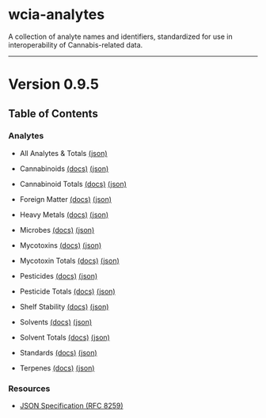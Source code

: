 # wcia-analytes
A collection of analyte names and identifiers, standardized for use in interoperability of Cannabis-related data.

----------------------------------------

# Version 0.9.5

## Table of Contents

### Analytes

* All Analytes & Totals [(json)](https://github.com/conflabs/wcia-analytes/blob/main/json/allAnalytes.json)

* Cannabinoids [(docs)](https://github.com/conflabs/wcia-analytes/blob/main/docs/Cannabinoids.md) [(json)](https://github.com/conflabs/wcia-analytes/blob/main/json/cannabinoids.json)
* Cannabinoid Totals [(docs)](https://github.com/conflabs/wcia-analytes/blob/main/docs/CannabinoidTotals.md) [(json)](https://github.com/conflabs/wcia-analytes/blob/main/json/cannabinoidTotals.json)
* Foreign Matter [(docs)](https://github.com/conflabs/wcia-analytes/blob/main/docs/ForeignMatter.md) [(json)](https://github.com/conflabs/wcia-analytes/blob/main/json/foreign_matter.json)
* Heavy Metals [(docs)](https://github.com/conflabs/wcia-analytes/blob/main/docs/HeavyMetals.md) [(json)](https://github.com/conflabs/wcia-analytes/blob/main/json/heavyMetals.json)
* Microbes [(docs)](https://github.com/conflabs/wcia-analytes/blob/main/docs/Microbes.md) [(json)](https://github.com/conflabs/wcia-analytes/blob/main/json/microbes.json)
* Mycotoxins [(docs)](https://github.com/conflabs/wcia-analytes/blob/main/docs/Mycotoxins.md) [(json)](https://github.com/conflabs/wcia-analytes/blob/main/json/mycotoxins.json)
* Mycotoxin Totals [(docs)](https://github.com/conflabs/wcia-analytes/blob/main/docs/MycotoxinTotals.md) [(json)](https://github.com/conflabs/wcia-analytes/blob/main/json/mycotoxinTotals.json)
* Pesticides [(docs)](https://github.com/conflabs/wcia-analytes/blob/main/docs/Pesticides.md) [(json)](https://github.com/conflabs/wcia-analytes/blob/main/json/pesticides.json)
* Pesticide Totals [(docs)](https://github.com/conflabs/wcia-analytes/blob/main/docs/PesticideTotals.md) [(json)](https://github.com/conflabs/wcia-analytes/blob/main/json/pesticideTotals.json)
* Shelf Stability [(docs)](https://github.com/conflabs/wcia-analytes/blob/main/docs/ShelfStability.md) [(json)](https://github.com/conflabs/wcia-analytes/blob/main/json/shelfStability.json)
* Solvents [(docs)](https://github.com/conflabs/wcia-analytes/blob/main/docs/Solvents.md) [(json)](https://github.com/conflabs/wcia-analytes/blob/main/json/solvents.json)
* Solvent Totals [(docs)](https://github.com/conflabs/wcia-analytes/blob/main/docs/SolventTotals.md) [(json)](https://github.com/conflabs/wcia-analytes/blob/main/json/solventTotals.json)
* Standards [(docs)](https://github.com/conflabs/wcia-analytes/blob/main/docs/Standards.md) [(json)](https://github.com/conflabs/wcia-analytes/blob/main/json/standards.json)
* Terpenes [(docs)](https://github.com/conflabs/wcia-analytes/blob/main/docs/Terpenes.md) [(json)](https://github.com/conflabs/wcia-analytes/blob/main/json/terpenes.json)

### Resources

* [JSON Specification (RFC 8259)](https://www.ietf.org/rfc/rfc8259.txt)